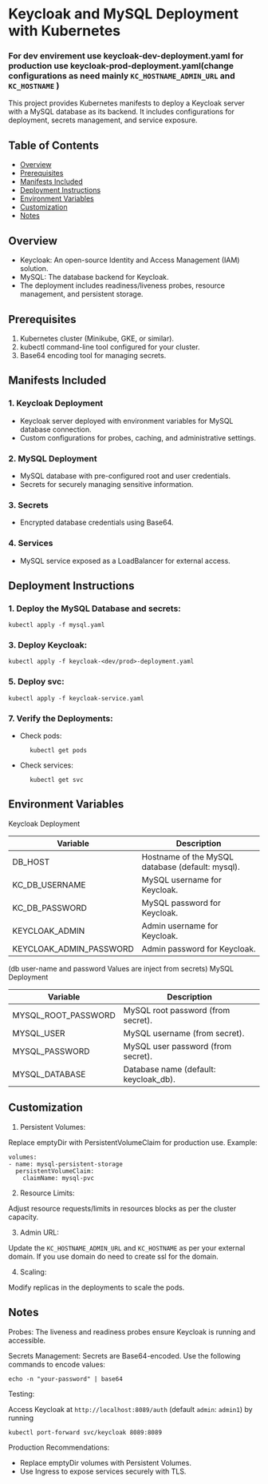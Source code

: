 # Keycloak and MySQL Deployment with Kubernetes
### For dev envirement use keycloak-dev-deployment.yaml for production use keycloak-prod-deployment.yaml(change configurations as need mainly ``` KC_HOSTNAME_ADMIN_URL ``` and ``` KC_HOSTNAME ``` )
This project provides Kubernetes manifests to deploy a Keycloak server with a MySQL database as its backend. It includes configurations for deployment, secrets management, and service exposure.


## Table of Contents

 - [Overview](#Overview)
 - [Prerequisites](#Prerequisites)
 - [Manifests Included](#Manifests-Included)
 - [Deployment Instructions](#Deployment-Instructions)
 - [Environment Variables](#Environment-Variables)
 - [Customization](#Customization)
 - [Notes](#Notes)

## Overview

* Keycloak: An open-source Identity and Access Management (IAM) solution.
* MySQL: The database backend for Keycloak.
* The deployment includes readiness/liveness probes, resource management, and persistent storage.

## Prerequisites

1. Kubernetes cluster (Minikube, GKE, or similar).
2. kubectl command-line tool configured for your cluster.
3. Base64 encoding tool for managing secrets.


## Manifests Included

### 1. Keycloak Deployment

* Keycloak server deployed with environment variables for MySQL database connection.
* Custom configurations for probes, caching, and administrative settings.

### 2. MySQL Deployment

* MySQL database with pre-configured root and user credentials.
* Secrets for securely managing sensitive information.

### 3. Secrets

* Encrypted database credentials using Base64.

### 4. Services

* MySQL service exposed as a LoadBalancer for external access.

## Deployment Instructions

### 1. Deploy the MySQL Database and secrets:
```
kubectl apply -f mysql.yaml
```
### 3. Deploy Keycloak:
```
kubectl apply -f keycloak-<dev/prod>-deployment.yaml
```
### 5. Deploy svc:
```
kubectl apply -f keycloak-service.yaml
```
### 7. Verify the Deployments:

* Check pods:
```
      kubectl get pods
```
* Check services:
```
      kubectl get svc
```
## Environment Variables

Keycloak Deployment

|Variable|Description| 
|-----------|--------------|
|DB_HOST|Hostname of the MySQL database (default: mysql).|
|KC_DB_USERNAME|MySQL username for Keycloak.|
|KC_DB_PASSWORD|MySQL password for Keycloak.|
|KEYCLOAK_ADMIN|Admin username for Keycloak.|
|KEYCLOAK_ADMIN_PASSWORD|Admin password for Keycloak.|


(db user-name and password Values are inject from secrets)
MySQL Deployment

|Variable|Description|
|---------|----------|
|MYSQL_ROOT_PASSWORD|MySQL root password (from secret).|
|MYSQL_USER|MySQL username (from secret).|
|MYSQL_PASSWORD|MySQL user password (from secret).|
|MYSQL_DATABASE|Database name (default: keycloak_db).|




## Customization

1. Persistent Volumes:

Replace emptyDir with PersistentVolumeClaim for production use.
Example:
```
volumes:
- name: mysql-persistent-storage
  persistentVolumeClaim:
    claimName: mysql-pvc
```
2. Resource Limits:

Adjust resource requests/limits in resources blocks as per the cluster capacity.

3. Admin URL:

Update the ```KC_HOSTNAME_ADMIN_URL``` and ```KC_HOSTNAME``` as per your external domain. If you use domain do need to create ssl for the domain.

4. Scaling:

Modify replicas in the deployments to scale the pods.

## Notes

Probes: The liveness and readiness probes ensure Keycloak is running and accessible.

Secrets Management: Secrets are Base64-encoded. Use the following commands to encode values:
```
echo -n "your-password" | base64
```

Testing:

Access Keycloak at ```http://localhost:8089/auth``` (default ```admin```: ```admin1```)
by running
```
kubectl port-forward svc/keycloak 8089:8089 
```
Production Recommendations:

* Replace emptyDir volumes with Persistent Volumes.
* Use Ingress to expose services securely with TLS.
